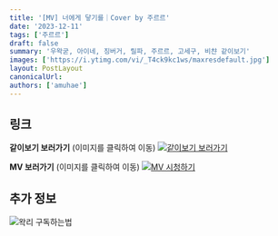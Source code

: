 ```yaml
---
title: '[MV] 너에게 닿기를｜Cover by 주르르'
date: '2023-12-11'
tags: ['주르르']
draft: false
summary: '우왁굳, 아이네, 징버거, 릴파, 주르르, 고세구, 비챤 같이보기'
images: ['https://i.ytimg.com/vi/_T4ck9kc1ws/maxresdefault.jpg']
layout: PostLayout
canonicalUrl:
authors: ['amuhae']
---
```


## 링크

**같이보기 보러가기** (이미지를 클릭하여 이동)
[![같이보기 보러가기](https://cdn.discordapp.com/attachments/1136601898116464710/1211650793904807976/logo.png?ex=65eef8bc&is=65dc83bc&hm=95dc0e08c1f43025dd60def429896697b3787a9f923593eb50b24e9fb6280361&)](https://cafe.naver.com/steamindiegame/13974977)

**MV 보러가기** (이미지를 클릭하여 이동)
[![MV 시청하기](https://i.ytimg.com/vi/_T4ck9kc1ws/maxresdefault.jpg)](https://youtu.be/_T4ck9kc1ws?si=FQK2id3EVTrrEFft)

## 추가 정보

![왁리 구독하는법](https://cdn.discordapp.com/attachments/1136601898116464710/1137049857136267374/--2cut.gif)
